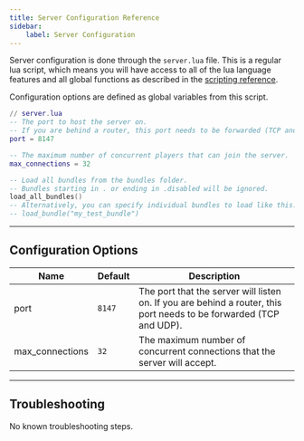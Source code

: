 ```yaml
---
title: Server Configuration Reference
sidebar:
    label: Server Configuration
---
```


Server configuration is done through the `server.lua` file. This is a regular lua script, which means you will have access to all of the lua language features and all global functions as described in the [scripting reference](../../scripting).

Configuration options are defined as global variables from this script.

```lua
// server.lua
-- The port to host the server on.
-- If you are behind a router, this port needs to be forwarded (TCP and UDP).
port = 8147

-- The maximum number of concurrent players that can join the server.
max_connections = 32

-- Load all bundles from the bundles folder.
-- Bundles starting in . or ending in .disabled will be ignored.
load_all_bundles()
-- Alternatively, you can specify individual bundles to load like this:
-- load_bundle("my_test_bundle")
```

---

## Configuration Options

| Name            | Default | Description                                                                                                         |
| --------------- | ------- | ------------------------------------------------------------------------------------------------------------------- |
| port            | `8147`  | The port that the server will listen on. If you are behind a router, this port needs to be forwarded (TCP and UDP). |
| max_connections | `32`    | The maximum number of concurrent connections that the server will accept.                                           |

---

## Troubleshooting

No known troubleshooting steps.

